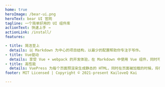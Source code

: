 ```yaml
---
home: true 
heroImage: /bear-ui.png 
heroText: bear UI 官网 
tagline: 一个简单好用的 UI 组件库 
actionText: 快速上手 → 
actionLink: /install/
features:

- title: 简洁至上 
  details: 以 Markdown 为中心的项目结构，以最少的配置帮助你专注于写作。
- title: Vue驱动 
  details: 享受 Vue + webpack 的开发体验，在 Markdown 中使用 Vue 组件，同时可以使用 Vue 来开发自定义主题。
- title: 高性能 
  details: VuePress 为每个页面预渲染生成静态的 HTML，同时在页面被加载的时候，将作为 SPA 运行。
footer: MIT Licensed | Copyright © 2021-present KailoveQ Kai

---
```

